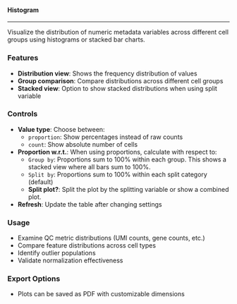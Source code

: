 #### Histogram
-------------

Visualize the distribution of numeric metadata variables across different cell groups using histograms or stacked bar charts.

### Features

- **Distribution view**: Shows the frequency distribution of values
- **Group comparison**: Compare distributions across different cell groups
- **Stacked view**: Option to show stacked distributions when using split variable

### Controls

- **Value type**: Choose between:
  - `proportion`: Show percentages instead of raw counts
  - `count`: Show absolute number of cells
- **Proportion w.r.t.**: When using proportions, calculate with respect to:
  - `Group by`: Proportions sum to 100% within each group. This shows a stacked view
    where all bars sum to 100%.
  - `Split by`: Proportions sum to 100% within each split category (default)
  - **Split plot?**: Split the plot by the splitting variable or show a
    combined plot.
- **Refresh**: Update the table after changing settings

### Usage

- Examine QC metric distributions (UMI counts, gene counts, etc.)
- Compare feature distributions across cell types
- Identify outlier populations
- Validate normalization effectiveness

### Export Options

- Plots can be saved as PDF with customizable dimensions
